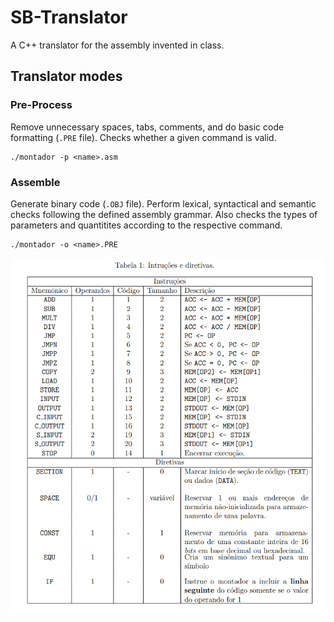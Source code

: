 # SB-Translator

A C++ translator for the assembly invented in class.


## Translator modes

### Pre-Process

Remove unnecessary spaces, tabs, comments, and do basic code formatting (`.PRE` file).
Checks whether a given command is valid.
    
    ./montador -p <name>.asm


### Assemble

Generate binary code (`.OBJ` file).
Perform lexical, syntactical and semantic checks following the defined assembly grammar. Also checks the types of parameters and quantitites according to the respective command.
    
    ./montador -o <name>.PRE



![Tabela de comandos][1]


[1]: assets/images/OPCODE-Table.png